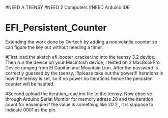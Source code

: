 #NEED A TEENSY
#NEED 2 Computers
#NEED Arduino IDE

# EFI_Persistent_Counter
Extending the work done by Ovrtech by adding a non volatile counter so can figure the key out without needing a timer.

#First load the sketch efi_booter_cracker.ino into the teensy 3.2 device.
Then run the device on your Macintosh device, I tested on 2 MacBookPro Device ranging from El Capitan and Mountain Lion.
After the password is correctly guessed by the teensy, !!!please take out the power!!! Iterations is how the teensy is set, so if no power no iterations hence the persisten counter will be haulted.


#Second upload the iteration_read.ino file to the teensy.
Now observe through Arduino Serial Montior for memory adress 20 and the iteration count
for eaxample if the value is something like 20 2 , it is suppose to indicate 0001 as the pin.
